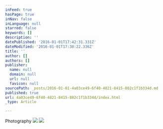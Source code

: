 ```yaml
---
inFeed: true
hasPage: true
inNav: false
inLanguage: null
starred: false
keywords: []
description: ''
datePublished: '2016-01-01T17:42:31.331Z'
dateModified: '2016-01-01T17:38:22.336Z'
title: ''
author: []
authors: []
publisher:
  name: null
  domain: null
  url: null
  favicon: null
sourcePath: _posts/2016-01-01-4a03ce49-6f40-4821-8415-882c1f1b334d.md
published: true
url: 4a03ce49-6f40-4821-8415-882c1f1b334d/index.html
_type: Article

---
```

Photography
![](https://the-grid-user-content.s3-us-west-2.amazonaws.com/9fa6da6d-6141-44ce-aefa-2c5ecedf74d2.JPG)
![](https://the-grid-user-content.s3-us-west-2.amazonaws.com/f034808a-5468-4c51-ae60-80d8ba0da8a3.JPG)